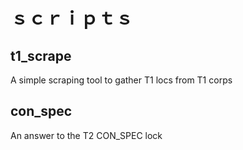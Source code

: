 # ｓｃｒｉｐｔｓ

## t1_scrape

A simple scraping tool to gather T1 locs from T1 corps

## con_spec

An answer to the T2 CON_SPEC lock
